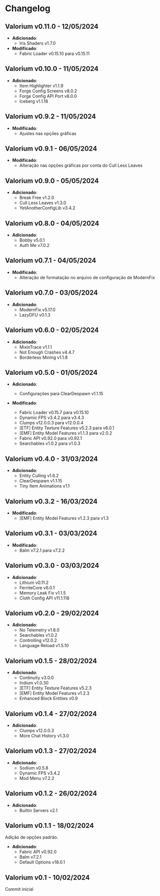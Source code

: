 # Changelog

Valorium v0.11.0 - 12/05/2024
---------------

- **Adicionado**:
  - Iris Shaders v1.7.0
- **Modificado**:
  - Fabric Loader v0.15.10 para v0.15.11

Valorium v0.10.0 - 11/05/2024
---------------

- **Adicionado**:
  - Item Highlighter v1.1.9
  - Forge Config Screens v8.0.2
  - Forge Config API Port v8.0.0
  - Iceberg v1.1.18

Valorium v0.9.2 - 11/05/2024
---------------

- **Modificado**:
  - Ajustes nas opções gráficas

Valorium v0.9.1 - 06/05/2024
---------------

- **Modificado**:
  - Alteração nas opções gráficas por conta do Cull Less Leaves

Valorium v0.9.0 - 05/05/2024
---------------

- **Adicionado**:
  - Break Free v1.2.0
  - Cull Less Leaves v1.3.0
  - YetAnotherConfigLib v3.4.2

Valorium v0.8.0 - 04/05/2024
---------------

- **Adicionado**:
  - Bobby v5.0.1
  - Auth Me v7.0.2

Valorium v0.7.1 - 04/05/2024
---------------

- **Modificado**:
  - Alteração de formatação no arquivo de configuração de ModernFix

Valorium v0.7.0 - 03/05/2024
---------------

- **Adicionado**:
  - ModernFix v5.17.0
  - LazyDFU v0.1.3

Valorium v0.6.0 - 02/05/2024
---------------

- **Adicionado**:
  - MixinTrace v1.1.1
  - Not Enough Crashes v4.4.7
  - Borderless Mining v1.1.8

Valorium v0.5.0 - 01/05/2024
---------------

- **Adicionado**:
  - Configurações para ClearDespawn v1.1.15

- **Modificado**:
  - Fabric Loader v0.15.7 para v0.15.10
  - Dynamic FPS v3.4.2 para v3.4.3
  - Clumps v12.0.0.3 para v12.0.0.4
  - [ETF] Entity Texture Features v5.2.3 para v6.0.1
  - [EMF] Entity Model Features v1.1.3 para v2.0.2
  - Fabric API v0.92.0 para v0.92.1
  - Searchables v1.0.2 para v1.0.3

Valorium v0.4.0 - 31/03/2024
---------------

- **Adicionado**:
  - Entity Culling v1.6.2
  - ClearDespawn v1.1.15
  - Tiny Item Animations v1.1

Valorium v0.3.2 - 16/03/2024
---------------

- **Modificado**:
  - [EMF] Entity Model Features v1.2.3 para v1.3

Valorium v0.3.1 - 03/03/2024
---------------

- **Modificado**:
  - Balm v7.2.1 para v7.2.2

Valorium v0.3.0 - 03/03/2024
---------------

- **Adicionado**:
  - Lithium v0.11.2
  - FerriteCore v6.0.1
  - Memory Leak Fix v1.1.5
  - Cloth Config API v11.1.118

Valorium v0.2.0 - 29/02/2024
---------------

- **Adicionado**:
  - No Telemetry v1.8.0
  - Searchables v1.0.2
  - Controlling v12.0.2
  - Language Reload v1.5.10

Valorium v0.1.5 - 28/02/2024
---------------

- **Adicionado**:
  - Continuity v3.0.0
  - Indium v1.0.30
  - [ETF] Entity Texture Features v5.2.3
  - [EMF] Entity Model Features v1.2.3
  - Enhanced Block Entities v0.9

Valorium v0.1.4 - 27/02/2024
---------------

- **Adicionado**:
  - Clumps v12.0.0.3
  - More Chat History v1.3.0

Valorium v0.1.3 - 27/02/2024
---------------

- **Adicionado**:
  - Sodium v0.5.8
  - Dynamic FPS v3.4.2
  - Mod Menu v7.2.2

Valorium v0.1.2 - 26/02/2024
---------------

- **Adicionado**:
  - Builtin Servers v2.1

Valorium v0.1.1 - 18/02/2024
---------------

 Adição de opções padrão.

- **Adicionado**:
  - Fabric API v0.92.0
  - Balm v7.2.1
  - Default Options v18.0.1

Valorium v0.1 - 10/02/2024
---------------

 Commit inicial
